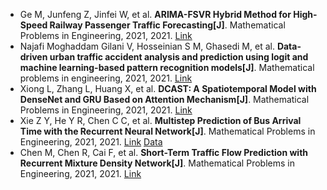 * Ge M, Junfeng Z, Jinfei W, et al. <b>ARIMA-FSVR Hybrid Method for High-Speed Railway Passenger Traffic Forecasting[J]</b>. Mathematical Problems in Engineering, 2021, 2021. [Link](https://www.hindawi.com/journals/mpe/2021/9961324/)
* Najafi Moghaddam Gilani V, Hosseinian S M, Ghasedi M, et al. <b>Data-driven urban traffic accident analysis and prediction using logit and machine learning-based pattern recognition models[J]</b>. Mathematical problems in engineering, 2021, 2021. [Link](https://www.hindawi.com/journals/mpe/2021/9974219/)
* Xiong L, Zhang L, Huang X, et al. <b>DCAST: A Spatiotemporal Model with DenseNet and GRU Based on Attention Mechanism[J]</b>. Mathematical Problems in Engineering, 2021, 2021. [Link](https://www.hindawi.com/journals/mpe/2021/8867776/)
* Xie Z Y, He Y R, Chen C C, et al. <b>Multistep Prediction of Bus Arrival Time with the Recurrent Neural Network[J]</b>. Mathematical Problems in Engineering, 2021, 2021. [Link](https://www.hindawi.com/journals/mpe/2021/6636367/) [Data](https://github.com/ricebow/multi-step-RNN)
* Chen M, Chen R, Cai F, et al. <b>Short-Term Traffic Flow Prediction with Recurrent Mixture Density Network[J]</b>. Mathematical Problems in Engineering, 2021, 2021. [Link](https://www.hindawi.com/journals/mpe/2021/6393951/)